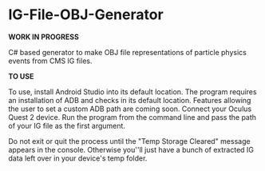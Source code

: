 # IG-File-OBJ-Generator

**WORK IN PROGRESS**

C# based generator to make OBJ file representations of particle physics events from CMS IG files.

**TO USE**

To use, install Android Studio into its default location. The program requires an installation of ADB and checks in its default location. Features allowing the user to set a custom ADB path are coming soon.
Connect your Oculus Quest 2 device.
Run the program from the command line and pass the path of your IG file as the first argument.

Do not exit or quit the process until the "Temp Storage Cleared" message appears in the console. Otherwise you''ll just have a bunch of extracted IG data left over in your device's temp folder.
